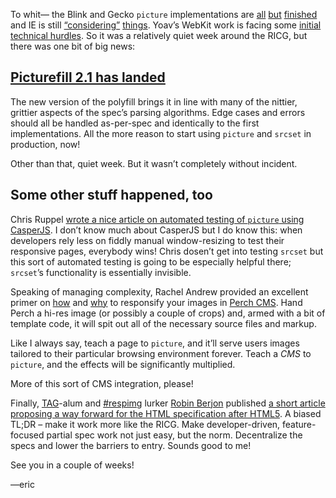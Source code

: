 To whit— the Blink and Gecko `picture` implementations are [all](http://bugzil.la/srcset-prefon) [but](http://bugzil.la/picture-prefon) [finished](https://codereview.chromium.org/401403003/) and IE is still [“considering”](http://status.modern.ie/imgsrcset) [things](http://status.modern.ie/pictureelement). Yoav’s WebKit work is facing some [initial technical hurdles](http://ircbot.responsiveimages.org/bot/log/respimg/2014-08-07#T85645). So it was a relatively quiet week around the RICG, but there was one bit of big news:

## [Picturefill 2.1 has landed](https://github.com/scottjehl/picturefill/releases/tag/2.1.0)

The new version of the polyfill brings it in line with many of the nittier, grittier aspects of the spec’s parsing algorithms. Edge cases and errors should all be handled as-per-spec and identically to the first implementations. All the more reason to start using `picture` and `srcset` in production, now!

Other than that, quiet week. But it wasn’t completely without incident.

## Some other stuff happened, too

Chris Ruppel [wrote a nice article on automated testing of `picture` using  CasperJS](http://fourword.fourkitchens.com/article/using-casperjs-test-picturefill). I don’t know much about CasperJS but I do know this: when developers rely less on fiddly manual window-resizing to test their responsive pages, everybody wins! Chris dosen’t get into testing `srcset` but this sort of automated testing is going to be especially helpful there; `srcset`’s functionality is essentially invisible.

Speaking of managing complexity, Rachel Andrew provided an excellent primer on [how](http://solutions.grabaperch.com/html-and-css/how-do-i-use-responsive-images-in-perch) and [why](http://grabaperch.com/blog/archive/perch-and-the-picture-element-for-responsive-images) to responsify your images in [Perch CMS](http://grabaperch.com). Hand Perch a hi-res image (or possibly a couple of crops) and, armed with a bit of template code, it will spit out all of the necessary source files and markup.

Like I always say, teach a page to `picture`, and it’ll serve users images tailored to their particular browsing environment forever. Teach a *CMS* to `picture`, and the effects will be significantly multiplied.

More of this sort of CMS integration, please!

Finally, [TAG](http://www.w3.org/2001/tag/)-alum and [#respimg](http://ircbot.responsiveimages.org/) lurker [Robin Berjon](http://berjon.com) published [a short article proposing a way forward for the HTML specification after HTML5](http://darobin.github.io/after5/). A biased TL;DR – make it work more like the RICG. Make developer-driven, feature-focused partial spec work not just easy, but the norm. Decentralize the specs and lower the barriers to entry. Sounds good to me!

See you in a couple of weeks!

—eric
